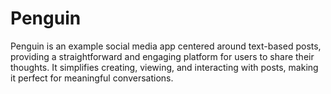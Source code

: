 # Penguin
Penguin is an example social media app centered around text-based posts, providing a straightforward and engaging platform for users to share their thoughts. It simplifies creating, viewing, and interacting with posts, making it perfect for meaningful conversations.
